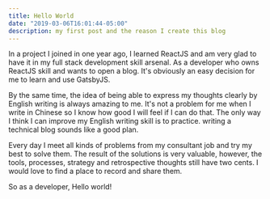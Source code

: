 ```yaml
---
title: Hello World
date: "2019-03-06T16:01:44-05:00"
description: my first post and the reason I create this blog 
---
```


In a project I joined in one year ago, I learned ReactJS and am very glad to have it in my full stack development skill arsenal. As a developer who owns ReactJS skill and wants to open a blog. It's obviously an easy decision for me to learn and use GatsbyJS. 

By the same time, the idea of being able to express my thoughts clearly by English writing is always amazing to me. It's not a problem for me when I write in Chinese so I know how good I will feel if I can do that. The only way I think I can improve my English writing skill is to practice. writing a technical blog sounds like a good plan. 

Every day I meet all kinds of problems from my consultant job and try my best to solve them. The result of the solutions is very valuable, however, the tools, processes, strategy and retrospective thoughts still have two cents. I would love to find a place to record and share them.

So as a developer, Hello world!

